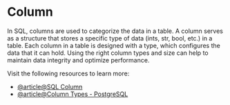 # Column

In SQL, columns are used to categorize the data in a table. A column serves as a structure that stores a specific type of data (ints, str, bool, etc.) in a table. Each column in a table is designed with a type, which configures the data that it can hold. Using the right column types and size can help to maintain data integrity and optimize performance. 

Visit the following resources to learn more:

- [@article@SQL Column](https://www.w3schools.com/sql/sql_ref_column.asp)
- [@article@Column Types - PostgreSQL](https://www.postgresqltutorial.com/postgresql-tutorial/postgresql-data-types/)